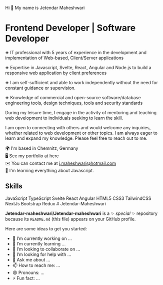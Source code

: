 Hi 👋 My name is Jetendar Maheshwari

<h1>Frontend Developer | Software Developer</h1>

✬ IT professional with 5 years of experience in the development and implementation of Web-based, Client/Server applications

✬ Expertise in Javascript, Svelte, React, Angular and Node.js to build a responsive web application by client preferences <br/>

✬ I am self-sufficient and able to work independently without the need for constant guidance or supervision. <br/>

✬ Knowledge of commercial and open-source software/database engineering tools, design techniques, tools and security standards <br/>

During my leisure time, I engage in the activity of mentoring and teaching web development to individuals seeking to learn the skill. <br/>

I am open to connecting with others and would welcome any inquiries, whether related to web development or other topics. I am always eager to learn and expand my knowledge. Please feel free to reach out to me. <br/>

🌍 I'm based in Chemnitz, Germany <br/>
🖥️ See my portfolio at here <br/>
✉️ You can contact me at j.maheshwari@hotmail.com <br/>
🧠 I'm learning everything about Javascript. <br/>

<h2> Skills </h2> 
JavaScript TypeScript Svelte React Angular HTML5 CSS3 TailwindCSS NextJs Bootstrap Redux
# Jetendar-Maheshwari


**Jetendar-maheshwari/Jetendar-maheshwari** is a ✨ _special_ ✨ repository because its `README.md` (this file) appears on your GitHub profile.

Here are some ideas to get you started:

- 🔭 I’m currently working on ...
- 🌱 I’m currently learning ...
- 👯 I’m looking to collaborate on ...
- 🤔 I’m looking for help with ...
- 💬 Ask me about ...
- 📫 How to reach me: ...
- 😄 Pronouns: ...
- ⚡ Fun fact: ...
